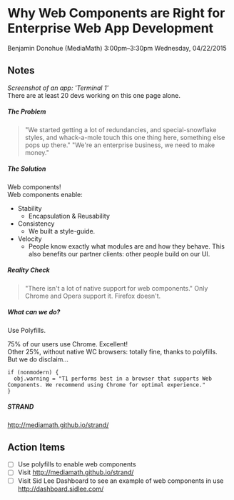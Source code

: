 # Why Web Components are Right for Enterprise Web App Development
Benjamin Donohue (MediaMath)
3:00pm–3:30pm Wednesday, 04/22/2015

## Notes
*Screenshot of an app: 'Terminal 1'*  
There are at least 20 devs working on this one page alone.  

##### The Problem
> "We started getting a lot of redundancies, and special-snowflake styles, and whack-a-mole touch this one thing here, something else pops up there."
> "We're an enterprise business, we need to make money."

##### The Solution
Web components!  
Web components enable:  
* Stability
    * Encapsulation & Reusability
* Consistency
    * We built a style-guide.
* Velocity
    * People know exactly what modules are and how they behave.
This also benefits our partner clients: other people build on our UI.  

##### Reality Check
> "There isn't a lot of native support for web components."
Only Chrome and Opera support it. Firefox doesn't. 

##### What can we do?
Use Polyfills.

75% of our users use Chrome. Excellent!  
Other 25%, without native WC browsers: totally fine, thanks to polyfills.  
But we do disclaim...  
```
if (nonmodern) {
  obj.warning = "T1 performs best in a browser that supports Web Components. We recommend using Chrome for optimal experience."
}
```

##### STRAND
http://mediamath.github.io/strand/

## Action Items
* [ ] Use polyfills to enable web components
* [ ] Visit http://mediamath.github.io/strand/
* [ ] Visit Sid Lee Dashboard to see an example of web components in use http://dashboard.sidlee.com/
